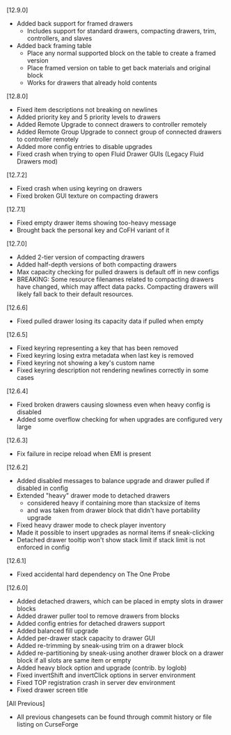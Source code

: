 [12.9.0]
- Added back support for framed drawers
  - Includes support for standard drawers, compacting drawers, trim, controllers, and slaves
- Added back framing table
  - Place any normal supported block on the table to create a framed version
  - Place framed version on table to get back materials and original block
  - Works for drawers that already hold contents

[12.8.0]
- Fixed item descriptions not breaking on newlines
- Added priority key and 5 priority levels to drawers
- Added Remote Upgrade to connect drawers to controller remotely
- Added Remote Group Upgrade to connect group of connected drawers to controller remotely
- Added more config entries to disable upgrades
- Fixed crash when trying to open Fluid Drawer GUIs (Legacy Fluid Drawers mod)

[12.7.2]
- Fixed crash when using keyring on drawers
- Fixed broken GUI texture on compacting drawers

[12.7.1]
- Fixed empty drawer items showing too-heavy message
- Brought back the personal key and CoFH variant of it

[12.7.0]
- Added 2-tier version of compacting drawers
- Added half-depth versions of both compacting drawers
- Max capacity checking for pulled drawers is default off in new configs
- BREAKING: Some resource filenames related to compacting drawers have changed, which may affect data packs.  Compacting drawers will likely fall back to their default resources.

[12.6.6]
- Fixed pulled drawer losing its capacity data if pulled when empty

[12.6.5]
- Fixed keyring representing a key that has been removed
- Fixed keyring losing extra metadata when last key is removed
- Fixed keyring not showing a key's custom name
- Fixed keyring description not rendering newlines correctly in some cases

[12.6.4]
- Fixed broken drawers causing slowness even when heavy config is disabled
- Added some overflow checking for when upgrades are configured very large

[12.6.3]
- Fix failure in recipe reload when EMI is present

[12.6.2]
- Added disabled messages to balance upgrade and drawer pulled if disabled in config
- Extended "heavy" drawer mode to detached drawers
  - considered heavy if containing more than stacksize of items
  - and was taken from drawer block that didn't have portability upgrade
- Fixed heavy drawer mode to check player inventory
- Made it possible to insert upgrades as normal items if sneak-clicking
- Detached drawer tooltip won't show stack limit if stack limit is not enforced in config

[12.6.1]
- Fixed accidental hard dependency on The One Probe

[12.6.0]
- Added detached drawers, which can be placed in empty slots in drawer blocks
- Added drawer puller tool to remove drawers from blocks
- Added config entries for detached drawers support
- Added balanced fill upgrade
- Added per-drawer stack capacity to drawer GUI
- Added re-trimming by sneak-using trim on a drawer block
- Added re-partitioning by sneak-using another drawer block on a drawer block if all slots are same item or empty
- Added heavy block option and upgrade (contrib. by loglob)
- Fixed invertShift and invertClick options in server environment
- Fixed TOP registration crash in server dev environment
- Fixed drawer screen title

[All Previous]
- All previous changesets can be found through commit history
or file listing on CurseForge